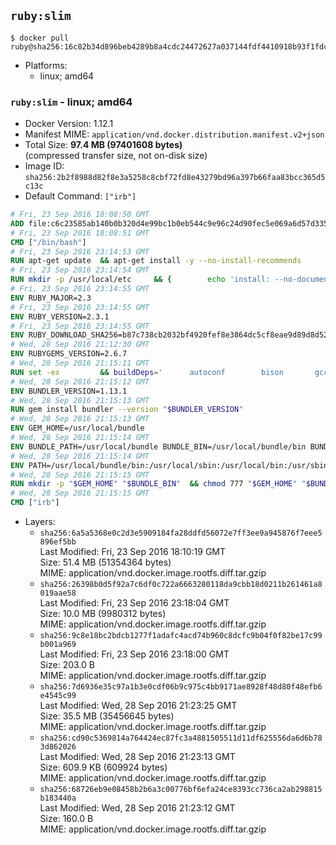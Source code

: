 ## `ruby:slim`

```console
$ docker pull ruby@sha256:16c82b34d896beb4289b8a4cdc24472627a037144fdf4410918b93f1fdcde500
```

-	Platforms:
	-	linux; amd64

### `ruby:slim` - linux; amd64

-	Docker Version: 1.12.1
-	Manifest MIME: `application/vnd.docker.distribution.manifest.v2+json`
-	Total Size: **97.4 MB (97401608 bytes)**  
	(compressed transfer size, not on-disk size)
-	Image ID: `sha256:2b2f8988d82f8e3a5258c8cbf72fd8e43279bd96a397b66faa83bcc365d5c13c`
-	Default Command: `["irb"]`

```dockerfile
# Fri, 23 Sep 2016 18:08:50 GMT
ADD file:c6c23585ab140b0b320d4e99bc1b0eb544c9e96c24d90fec5e069a6d57d335ca in / 
# Fri, 23 Sep 2016 18:08:51 GMT
CMD ["/bin/bash"]
# Fri, 23 Sep 2016 23:14:53 GMT
RUN apt-get update 	&& apt-get install -y --no-install-recommends 		bzip2 		ca-certificates 		libffi-dev 		libgdbm3 		libssl-dev 		libyaml-dev 		procps 		zlib1g-dev 	&& rm -rf /var/lib/apt/lists/*
# Fri, 23 Sep 2016 23:14:54 GMT
RUN mkdir -p /usr/local/etc 	&& { 		echo 'install: --no-document'; 		echo 'update: --no-document'; 	} >> /usr/local/etc/gemrc
# Fri, 23 Sep 2016 23:14:55 GMT
ENV RUBY_MAJOR=2.3
# Fri, 23 Sep 2016 23:14:55 GMT
ENV RUBY_VERSION=2.3.1
# Fri, 23 Sep 2016 23:14:55 GMT
ENV RUBY_DOWNLOAD_SHA256=b87c738cb2032bf4920fef8e3864dc5cf8eae9d89d8d523ce0236945c5797dcd
# Wed, 28 Sep 2016 21:12:30 GMT
ENV RUBYGEMS_VERSION=2.6.7
# Wed, 28 Sep 2016 21:15:11 GMT
RUN set -ex 		&& buildDeps=' 		autoconf 		bison 		gcc 		libbz2-dev 		libgdbm-dev 		libglib2.0-dev 		libncurses-dev 		libreadline-dev 		libxml2-dev 		libxslt-dev 		make 		ruby 		wget 	' 	&& apt-get update 	&& apt-get install -y --no-install-recommends $buildDeps 	&& rm -rf /var/lib/apt/lists/* 		&& wget -O ruby.tar.gz "https://cache.ruby-lang.org/pub/ruby/$RUBY_MAJOR/ruby-$RUBY_VERSION.tar.gz" 	&& echo "$RUBY_DOWNLOAD_SHA256 *ruby.tar.gz" | sha256sum -c - 		&& mkdir -p /usr/src/ruby 	&& tar -xzf ruby.tar.gz -C /usr/src/ruby --strip-components=1 	&& rm ruby.tar.gz 		&& cd /usr/src/ruby 		&& { 		echo '#define ENABLE_PATH_CHECK 0'; 		echo; 		cat file.c; 	} > file.c.new 	&& mv file.c.new file.c 		&& autoconf 	&& ./configure --disable-install-doc 	&& make -j"$(nproc)" 	&& make install 		&& apt-get purge -y --auto-remove $buildDeps 	&& cd / 	&& rm -r /usr/src/ruby 		&& gem update --system "$RUBYGEMS_VERSION"
# Wed, 28 Sep 2016 21:15:12 GMT
ENV BUNDLER_VERSION=1.13.1
# Wed, 28 Sep 2016 21:15:13 GMT
RUN gem install bundler --version "$BUNDLER_VERSION"
# Wed, 28 Sep 2016 21:15:13 GMT
ENV GEM_HOME=/usr/local/bundle
# Wed, 28 Sep 2016 21:15:14 GMT
ENV BUNDLE_PATH=/usr/local/bundle BUNDLE_BIN=/usr/local/bundle/bin BUNDLE_SILENCE_ROOT_WARNING=1 BUNDLE_APP_CONFIG=/usr/local/bundle
# Wed, 28 Sep 2016 21:15:14 GMT
ENV PATH=/usr/local/bundle/bin:/usr/local/sbin:/usr/local/bin:/usr/sbin:/usr/bin:/sbin:/bin
# Wed, 28 Sep 2016 21:15:15 GMT
RUN mkdir -p "$GEM_HOME" "$BUNDLE_BIN" 	&& chmod 777 "$GEM_HOME" "$BUNDLE_BIN"
# Wed, 28 Sep 2016 21:15:15 GMT
CMD ["irb"]
```

-	Layers:
	-	`sha256:6a5a5368e0c2d3e5909184fa28ddfd56072e7ff3ee9a945876f7eee5896ef5bb`  
		Last Modified: Fri, 23 Sep 2016 18:10:19 GMT  
		Size: 51.4 MB (51354364 bytes)  
		MIME: application/vnd.docker.image.rootfs.diff.tar.gzip
	-	`sha256:26398b0d5f92a7c6df0c722a6663280118da9cbb18d0211b261461a8019aae58`  
		Last Modified: Fri, 23 Sep 2016 23:18:04 GMT  
		Size: 10.0 MB (9980312 bytes)  
		MIME: application/vnd.docker.image.rootfs.diff.tar.gzip
	-	`sha256:9c8e18bc2bdcb1277f1adafc4acd74b960c8dcfc9b04f0f82be17c99b001a969`  
		Last Modified: Fri, 23 Sep 2016 23:18:00 GMT  
		Size: 203.0 B  
		MIME: application/vnd.docker.image.rootfs.diff.tar.gzip
	-	`sha256:7d6936e35c97a1b3e0cdf06b9c975c4bb9171ae8928f48d80f48efb6e4545c99`  
		Last Modified: Wed, 28 Sep 2016 21:23:25 GMT  
		Size: 35.5 MB (35456645 bytes)  
		MIME: application/vnd.docker.image.rootfs.diff.tar.gzip
	-	`sha256:cd90c5369814a764424ec87fc3a4881505511d11df625556da6d6b783d862026`  
		Last Modified: Wed, 28 Sep 2016 21:23:13 GMT  
		Size: 609.9 KB (609924 bytes)  
		MIME: application/vnd.docker.image.rootfs.diff.tar.gzip
	-	`sha256:68726eb9e08458b2b6a3c00776bf6efa24ce8393cc736ca2ab298815b183440a`  
		Last Modified: Wed, 28 Sep 2016 21:23:12 GMT  
		Size: 160.0 B  
		MIME: application/vnd.docker.image.rootfs.diff.tar.gzip
